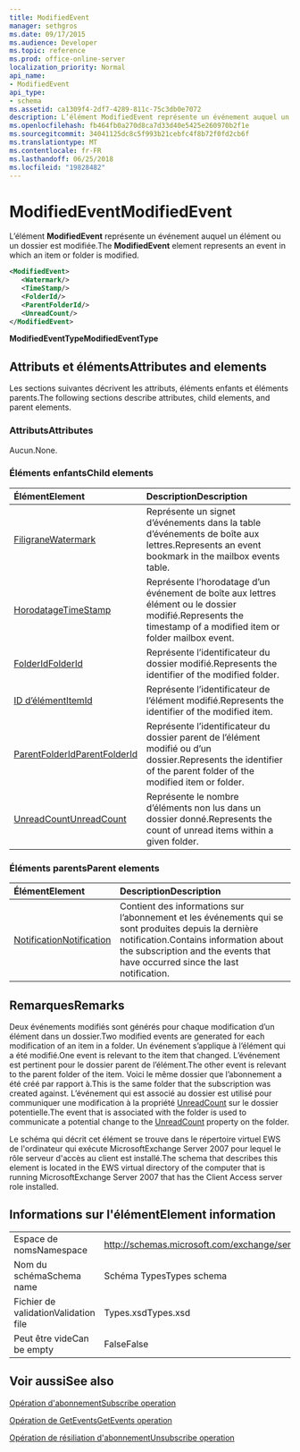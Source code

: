```yaml
---
title: ModifiedEvent
manager: sethgros
ms.date: 09/17/2015
ms.audience: Developer
ms.topic: reference
ms.prod: office-online-server
localization_priority: Normal
api_name:
- ModifiedEvent
api_type:
- schema
ms.assetid: ca1309f4-2df7-4289-811c-75c3db0e7072
description: L’élément ModifiedEvent représente un événement auquel un élément ou un dossier est modifiée.
ms.openlocfilehash: fb464fb0a270d8ca7d33d40e5425e260970b2f1e
ms.sourcegitcommit: 34041125dc8c5f993b21cebfc4f8b72f0fd2cb6f
ms.translationtype: MT
ms.contentlocale: fr-FR
ms.lasthandoff: 06/25/2018
ms.locfileid: "19828482"
---
```

# <a name="modifiedevent"></a><span data-ttu-id="5dfda-103">ModifiedEvent</span><span class="sxs-lookup"><span data-stu-id="5dfda-103">ModifiedEvent</span></span>

<span data-ttu-id="5dfda-104">L’élément **ModifiedEvent** représente un événement auquel un élément ou un dossier est modifiée.</span><span class="sxs-lookup"><span data-stu-id="5dfda-104">The **ModifiedEvent** element represents an event in which an item or folder is modified.</span></span> 
  
```xml
<ModifiedEvent>
   <Watermark/>
   <TimeStamp/>
   <FolderId/>
   <ParentFolderId/>
   <UnreadCount/>
</ModifiedEvent>
```

 <span data-ttu-id="5dfda-105">**ModifiedEventType**</span><span class="sxs-lookup"><span data-stu-id="5dfda-105">**ModifiedEventType**</span></span>
## <a name="attributes-and-elements"></a><span data-ttu-id="5dfda-106">Attributs et éléments</span><span class="sxs-lookup"><span data-stu-id="5dfda-106">Attributes and elements</span></span>

<span data-ttu-id="5dfda-107">Les sections suivantes décrivent les attributs, éléments enfants et éléments parents.</span><span class="sxs-lookup"><span data-stu-id="5dfda-107">The following sections describe attributes, child elements, and parent elements.</span></span>
  
### <a name="attributes"></a><span data-ttu-id="5dfda-108">Attributs</span><span class="sxs-lookup"><span data-stu-id="5dfda-108">Attributes</span></span>

<span data-ttu-id="5dfda-109">Aucun.</span><span class="sxs-lookup"><span data-stu-id="5dfda-109">None.</span></span>
  
### <a name="child-elements"></a><span data-ttu-id="5dfda-110">Éléments enfants</span><span class="sxs-lookup"><span data-stu-id="5dfda-110">Child elements</span></span>

|<span data-ttu-id="5dfda-111">**Élément**</span><span class="sxs-lookup"><span data-stu-id="5dfda-111">**Element**</span></span>|<span data-ttu-id="5dfda-112">**Description**</span><span class="sxs-lookup"><span data-stu-id="5dfda-112">**Description**</span></span>|
|:-----|:-----|
|[<span data-ttu-id="5dfda-113">Filigrane</span><span class="sxs-lookup"><span data-stu-id="5dfda-113">Watermark</span></span>](watermark.md) <br/> |<span data-ttu-id="5dfda-114">Représente un signet d’événements dans la table d’événements de boîte aux lettres.</span><span class="sxs-lookup"><span data-stu-id="5dfda-114">Represents an event bookmark in the mailbox events table.</span></span>  <br/> |
|[<span data-ttu-id="5dfda-115">Horodatage</span><span class="sxs-lookup"><span data-stu-id="5dfda-115">TimeStamp</span></span>](timestamp.md) <br/> |<span data-ttu-id="5dfda-116">Représente l’horodatage d’un événement de boîte aux lettres élément ou le dossier modifié.</span><span class="sxs-lookup"><span data-stu-id="5dfda-116">Represents the timestamp of a modified item or folder mailbox event.</span></span>  <br/> |
|[<span data-ttu-id="5dfda-117">FolderId</span><span class="sxs-lookup"><span data-stu-id="5dfda-117">FolderId</span></span>](folderid.md) <br/> |<span data-ttu-id="5dfda-118">Représente l’identificateur du dossier modifié.</span><span class="sxs-lookup"><span data-stu-id="5dfda-118">Represents the identifier of the modified folder.</span></span>  <br/> |
|[<span data-ttu-id="5dfda-119">ID d’élément</span><span class="sxs-lookup"><span data-stu-id="5dfda-119">ItemId</span></span>](itemid.md) <br/> |<span data-ttu-id="5dfda-120">Représente l’identificateur de l’élément modifié.</span><span class="sxs-lookup"><span data-stu-id="5dfda-120">Represents the identifier of the modified item.</span></span>  <br/> |
|[<span data-ttu-id="5dfda-121">ParentFolderId</span><span class="sxs-lookup"><span data-stu-id="5dfda-121">ParentFolderId</span></span>](parentfolderid.md) <br/> |<span data-ttu-id="5dfda-122">Représente l’identificateur du dossier parent de l’élément modifié ou d’un dossier.</span><span class="sxs-lookup"><span data-stu-id="5dfda-122">Represents the identifier of the parent folder of the modified item or folder.</span></span>  <br/> |
|[<span data-ttu-id="5dfda-123">UnreadCount</span><span class="sxs-lookup"><span data-stu-id="5dfda-123">UnreadCount</span></span>](unreadcount.md) <br/> |<span data-ttu-id="5dfda-124">Représente le nombre d’éléments non lus dans un dossier donné.</span><span class="sxs-lookup"><span data-stu-id="5dfda-124">Represents the count of unread items within a given folder.</span></span>  <br/> |
   
### <a name="parent-elements"></a><span data-ttu-id="5dfda-125">Éléments parents</span><span class="sxs-lookup"><span data-stu-id="5dfda-125">Parent elements</span></span>

|<span data-ttu-id="5dfda-126">**Élément**</span><span class="sxs-lookup"><span data-stu-id="5dfda-126">**Element**</span></span>|<span data-ttu-id="5dfda-127">**Description**</span><span class="sxs-lookup"><span data-stu-id="5dfda-127">**Description**</span></span>|
|:-----|:-----|
|[<span data-ttu-id="5dfda-128">Notification</span><span class="sxs-lookup"><span data-stu-id="5dfda-128">Notification</span></span>](notification-ex15websvcsotherref.md) <br/> |<span data-ttu-id="5dfda-129">Contient des informations sur l’abonnement et les événements qui se sont produites depuis la dernière notification.</span><span class="sxs-lookup"><span data-stu-id="5dfda-129">Contains information about the subscription and the events that have occurred since the last notification.</span></span>  <br/> |
   
## <a name="remarks"></a><span data-ttu-id="5dfda-130">Remarques</span><span class="sxs-lookup"><span data-stu-id="5dfda-130">Remarks</span></span>

<span data-ttu-id="5dfda-131">Deux événements modifiés sont générés pour chaque modification d’un élément dans un dossier.</span><span class="sxs-lookup"><span data-stu-id="5dfda-131">Two modified events are generated for each modification of an item in a folder.</span></span> <span data-ttu-id="5dfda-132">Un événement s’applique à l’élément qui a été modifié.</span><span class="sxs-lookup"><span data-stu-id="5dfda-132">One event is relevant to the item that changed.</span></span> <span data-ttu-id="5dfda-133">L’événement est pertinent pour le dossier parent de l’élément.</span><span class="sxs-lookup"><span data-stu-id="5dfda-133">The other event is relevant to the parent folder of the item.</span></span> <span data-ttu-id="5dfda-134">Voici le même dossier que l’abonnement a été créé par rapport à.</span><span class="sxs-lookup"><span data-stu-id="5dfda-134">This is the same folder that the subscription was created against.</span></span> <span data-ttu-id="5dfda-135">L’événement qui est associé au dossier est utilisé pour communiquer une modification à la propriété [UnreadCount](unreadcount.md) sur le dossier potentielle.</span><span class="sxs-lookup"><span data-stu-id="5dfda-135">The event that is associated with the folder is used to communicate a potential change to the [UnreadCount](unreadcount.md) property on the folder.</span></span> 
  
<span data-ttu-id="5dfda-136">Le schéma qui décrit cet élément se trouve dans le répertoire virtuel EWS de l'ordinateur qui exécute MicrosoftExchange Server 2007 pour lequel le rôle serveur d'accès au client est installé.</span><span class="sxs-lookup"><span data-stu-id="5dfda-136">The schema that describes this element is located in the EWS virtual directory of the computer that is running MicrosoftExchange Server 2007 that has the Client Access server role installed.</span></span>
  
## <a name="element-information"></a><span data-ttu-id="5dfda-137">Informations sur l'élément</span><span class="sxs-lookup"><span data-stu-id="5dfda-137">Element information</span></span>

|||
|:-----|:-----|
|<span data-ttu-id="5dfda-138">Espace de noms</span><span class="sxs-lookup"><span data-stu-id="5dfda-138">Namespace</span></span>  <br/> |http://schemas.microsoft.com/exchange/services/2006/types  <br/> |
|<span data-ttu-id="5dfda-139">Nom du schéma</span><span class="sxs-lookup"><span data-stu-id="5dfda-139">Schema name</span></span>  <br/> |<span data-ttu-id="5dfda-140">Schéma Types</span><span class="sxs-lookup"><span data-stu-id="5dfda-140">Types schema</span></span>  <br/> |
|<span data-ttu-id="5dfda-141">Fichier de validation</span><span class="sxs-lookup"><span data-stu-id="5dfda-141">Validation file</span></span>  <br/> |<span data-ttu-id="5dfda-142">Types.xsd</span><span class="sxs-lookup"><span data-stu-id="5dfda-142">Types.xsd</span></span>  <br/> |
|<span data-ttu-id="5dfda-143">Peut être vide</span><span class="sxs-lookup"><span data-stu-id="5dfda-143">Can be empty</span></span>  <br/> |<span data-ttu-id="5dfda-144">False</span><span class="sxs-lookup"><span data-stu-id="5dfda-144">False</span></span>  <br/> |
   
## <a name="see-also"></a><span data-ttu-id="5dfda-145">Voir aussi</span><span class="sxs-lookup"><span data-stu-id="5dfda-145">See also</span></span>



[<span data-ttu-id="5dfda-146">Opération d'abonnement</span><span class="sxs-lookup"><span data-stu-id="5dfda-146">Subscribe operation</span></span>](subscribe-operation.md)
  
[<span data-ttu-id="5dfda-147">Opération de GetEvents</span><span class="sxs-lookup"><span data-stu-id="5dfda-147">GetEvents operation</span></span>](getevents-operation.md)
  
[<span data-ttu-id="5dfda-148">Opération de résiliation d'abonnement</span><span class="sxs-lookup"><span data-stu-id="5dfda-148">Unsubscribe operation</span></span>](unsubscribe-operation.md)

